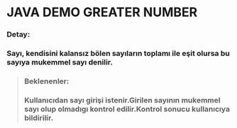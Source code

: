 # JAVA DEMO GREATER NUMBER
### Detay:

### Sayı, kendisini kalansız bölen sayıların toplamı ile eşit olursa bu sayıya mukemmel sayı denilir.

> ### Beklenenler:
> ### Kullanıcıdan sayı girişi istenir.Girilen sayının mukemmel sayı olup olmadıgı kontrol edilir.Kontrol sonucu kullanıcıya bildirilir.




